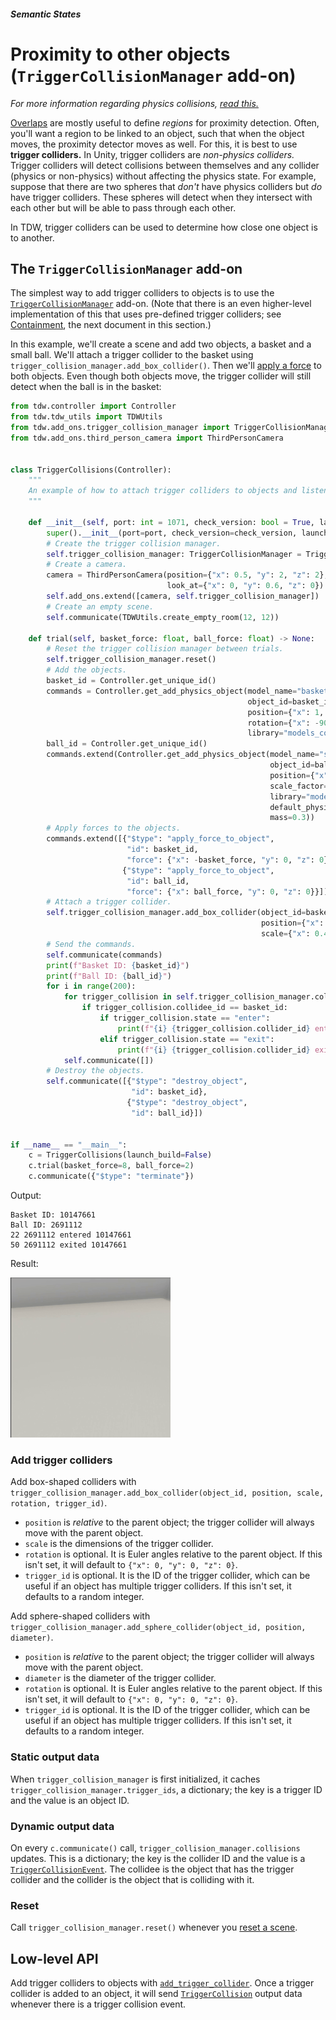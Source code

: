 ##### Semantic States

# Proximity to other objects (`TriggerCollisionManager` add-on)

*For more information regarding physics collisions, [read this.](../physx/collisions.md)*

[Overlaps](overlap.md) are mostly useful to define *regions* for proximity detection. Often, you'll want a region to be linked to an object, such that when the object moves, the proximity detector moves as well. For this, it is best to use **trigger colliders.** In Unity, trigger colliders are *non-physics colliders.* Trigger colliders will detect collisions between themselves and any collider (physics or non-physics) without affecting the physics state. For example, suppose that there are two spheres that *don't* have physics colliders but *do* have trigger colliders. These spheres will detect when they intersect with each other but will be able to pass through each other.

In TDW, trigger colliders can be used to determine how close one object is to another. 

## The `TriggerCollisionManager` add-on

The simplest way to add trigger colliders to objects is to use the [`TriggerCollisionManager`](../../python/add_ons/trigger_collision_manager.md) add-on. (Note that there is an even higher-level implementation of this that uses pre-defined trigger colliders; see [Containment](containment.md), the next document in this section.)

In this example, we'll create a scene and add two objects, a basket and a small ball. We'll attach a trigger collider to the basket using `trigger_collision_manager.add_box_collider()`. Then we'll [apply a force](../physx/forces.md) to both objects. Even though both objects move, the trigger collider will still detect when the ball is in the basket:

```python
from tdw.controller import Controller
from tdw.tdw_utils import TDWUtils
from tdw.add_ons.trigger_collision_manager import TriggerCollisionManager
from tdw.add_ons.third_person_camera import ThirdPersonCamera


class TriggerCollisions(Controller):
    """
    An example of how to attach trigger colliders to objects and listen for trigger collision events.
    """

    def __init__(self, port: int = 1071, check_version: bool = True, launch_build: bool = True):
        super().__init__(port=port, check_version=check_version, launch_build=launch_build)
        # Create the trigger collision manager.
        self.trigger_collision_manager: TriggerCollisionManager = TriggerCollisionManager()
        # Create a camera.
        camera = ThirdPersonCamera(position={"x": 0.5, "y": 2, "z": 2},
                                   look_at={"x": 0, "y": 0.6, "z": 0})
        self.add_ons.extend([camera, self.trigger_collision_manager])
        # Create an empty scene.
        self.communicate(TDWUtils.create_empty_room(12, 12))

    def trial(self, basket_force: float, ball_force: float) -> None:
        # Reset the trigger collision manager between trials.
        self.trigger_collision_manager.reset()
        # Add the objects.
        basket_id = Controller.get_unique_id()
        commands = Controller.get_add_physics_object(model_name="basket_18inx18inx12iin_bamboo",
                                                     object_id=basket_id,
                                                     position={"x": 1, "y": 0.5, "z": 0},
                                                     rotation={"x": -90, "y": 0, "z": 90},
                                                     library="models_core.json")
        ball_id = Controller.get_unique_id()
        commands.extend(Controller.get_add_physics_object(model_name="sphere",
                                                          object_id=ball_id,
                                                          position={"x": -1, "y": 0, "z": 0},
                                                          scale_factor={"x": 0.3, "y": 0.3, "z": 0.3},
                                                          library="models_flex.json",
                                                          default_physics_values=False,
                                                          mass=0.3))
        # Apply forces to the objects.
        commands.extend([{"$type": "apply_force_to_object",
                          "id": basket_id,
                          "force": {"x": -basket_force, "y": 0, "z": 0}},
                         {"$type": "apply_force_to_object",
                          "id": ball_id,
                          "force": {"x": ball_force, "y": 0, "z": 0}}])
        # Attach a trigger collider.
        self.trigger_collision_manager.add_box_collider(object_id=basket_id,
                                                        position={"x": 0, "y": 0.15855943, "z": 0},
                                                        scale={"x": 0.4396923, "y": 0.29288113, "z": 0.43977804})
        # Send the commands.
        self.communicate(commands)
        print(f"Basket ID: {basket_id}")
        print(f"Ball ID: {ball_id}")
        for i in range(200):
            for trigger_collision in self.trigger_collision_manager.collisions:
                if trigger_collision.collidee_id == basket_id:
                    if trigger_collision.state == "enter":
                        print(f"{i} {trigger_collision.collider_id} entered {trigger_collision.collidee_id}")
                    elif trigger_collision.state == "exit":
                        print(f"{i} {trigger_collision.collider_id} exited {trigger_collision.collidee_id}")
            self.communicate([])
        # Destroy the objects.
        self.communicate([{"$type": "destroy_object",
                           "id": basket_id},
                          {"$type": "destroy_object",
                           "id": ball_id}])


if __name__ == "__main__":
    c = TriggerCollisions(launch_build=False)
    c.trial(basket_force=8, ball_force=2)
    c.communicate({"$type": "terminate"})
```

Output:

```
Basket ID: 10147661
Ball ID: 2691112
22 2691112 entered 10147661
50 2691112 exited 10147661
```

Result:

![](images/trigger_collision.gif)

### Add trigger colliders

Add box-shaped colliders with `trigger_collision_manager.add_box_collider(object_id, position, scale, rotation, trigger_id)`.

- `position` is *relative* to the parent object; the trigger collider will always move with the parent object.
- `scale` is the dimensions of the trigger collider. 
- `rotation` is optional. It is Euler angles relative to the parent object. If this isn't set, it will default to `{"x": 0, "y": 0, "z": 0}`. 
- `trigger_id` is optional. It is the ID of the trigger collider, which can be useful if an object has multiple trigger colliders. If this isn't set, it defaults to a random integer.

Add sphere-shaped colliders with `trigger_collision_manager.add_sphere_collider(object_id, position, diameter)`.

- `position` is *relative* to the parent object; the trigger collider will always move with the parent object. 
- `diameter` is the diameter of the trigger collider.
- `rotation` is optional. It is Euler angles relative to the parent object. If this isn't set, it will default to `{"x": 0, "y": 0, "z": 0}`. 
- `trigger_id` is optional. It is the ID of the trigger collider, which can be useful if an object has multiple trigger colliders. If this isn't set, it defaults to a random integer.

### Static output data

When `trigger_collision_manager` is first initialized, it caches `trigger_collision_manager.trigger_ids`, a dictionary; the key is a trigger ID and the value is an object ID.

### Dynamic output data

On every `c.communicate()` call, `trigger_collision_manager.collisions` updates. This is a dictionary; the key is the collider ID and the value is a [`TriggerCollisionEvent`](../../python/collision_data/trigger_collision_event.md). The collidee is the object that has the trigger collider and the collider is the object that is colliding with it.

### Reset

Call `trigger_collision_manager.reset()` whenever you [reset a scene](../objects_and_scenes/reset_scene.md).

## Low-level API

Add trigger colliders to objects with [`add_trigger_collider`](../../api/command_api.md#add_trigger_collider). Once a trigger collider is added to an object, it will send [`TriggerCollision`](../../api/output_data.md#TriggerCollision) output data whenever there is a trigger collision event.

